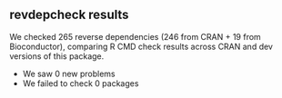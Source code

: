 ## revdepcheck results

We checked 265 reverse dependencies (246 from CRAN + 19 from Bioconductor), comparing R CMD check results across CRAN and dev versions of this package.

 * We saw 0 new problems
 * We failed to check 0 packages

